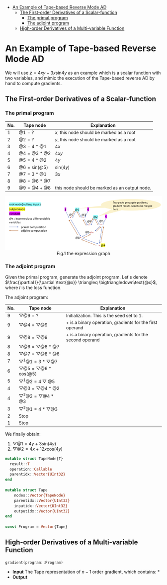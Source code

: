 <!-- TOC depthFrom:1 depthTo:6 withLinks:1 updateOnSave:1 orderedList:0 -->

- [An Example of Tape-based Reverse Mode AD](#an-example-of-tape-based-reverse-mode-ad)
    - [The First-order Derivatives of a Scalar-function](#the-first-order-derivatives-of-a-scalar-function)
        - [The primal program](#the-primal-program)
        - [The adjoint program](#the-adjoint-program)
    - [High-order Derivatives of a Multi-variable Function](#high-order-derivatives-of-a-multi-variable-function)

<!-- /TOC -->

# An Example of Tape-based Reverse Mode AD

We will use $z = 4xy + 3x\text{sin}4y$ as an example which is a scalar function with two variables, and mimic the execution of the Tape-based reverse AD by hand to compute gradients.

## The First-order Derivatives of a Scalar-function

### The primal program

|No.|Tape node|Explanation|
|--|--|--|
|1|$\text{@1} = ?$ |$x$, this node should be marked as a root|
|2| $\text{@2} = ?$ |$y$, this node should be marked as a root
|3|$\text{@3} = 4 * \text{@1}$|4$x$
|4|$\text{@4} = \text{@3} * \text{@2}$|4$xy$
|5|$\text{@5} = 4 * \text{@2}$|4$y$
|6|$\text{@6} = \text{sin(@5)}$|$\text{sin}(4y)$
|7|$\text{@7} = 3 * \text{@1}$|$3x$
|8|$\text{@8} = \text{@6} * \text{@7}$
|9|$\text{@9} = \text{@4} + \text{@8}$|this node should be marked as an output node.

<p align="center">
<img src="images/expression_graph.png">
<br> Fig.1 the expression graph
</p>

### The adjoint program

Given the primal program, generate the adjoint program. Let's denote $\frac{\partial l}{\partial \text{@x}} \triangleq \bigtriangledown\text{@x}$, where $l$ is the loss function.

The adjoint program:

|No.|Tape node|Explanation|
|--|--|--|
|9|$\bigtriangledown\text{@9} = ?$|Initialization. This is the seed set to 1.
|9|$\bigtriangledown\text{@4} = \bigtriangledown\text{@9}$|$+$ is a binary operation, gradients for the first operand|
|9|$\bigtriangledown\text{@8} = \bigtriangledown\text{@9}$|$+$ is a binary operation, gradients for the second operand|
|8|$\bigtriangledown\text{@6} = \bigtriangledown\text{@8} * \text{@7}$|   |
|8|$\bigtriangledown\text{@7} = \bigtriangledown\text{@8} * \text{@6}$|   |
|7|$\bigtriangledown^{1}\text{@1} = 3*\bigtriangledown\text{@7}$|   |
|6|$\bigtriangledown\text{@5} = \bigtriangledown\text{@6} * \text{cos}(\text{@5})$|   |
|5|$\bigtriangledown^{1}\text{@2} = 4\bigtriangledown\text{@5}$|   |
|4|$\bigtriangledown\text{@3} = \bigtriangledown\text{@4} * \text{@2}$|   |
|4|$\bigtriangledown^{2}\text{@2} = \bigtriangledown\text{@4} * \text{@3}$|   |
|3|$\bigtriangledown^{2}\text{@1} = 4 * \bigtriangledown\text{@3}$|   |
|2 | Stop  |   |
|1 | Stop  |   |

We finally obtain:

1. $\bigtriangledown\text{@1} = 4y + 3\text{sin}(4y)$
1. $\bigtriangledown\text{@2} = 4x + 12x \text{cos}(4y)$

```julia
mutable struct TapeNode{T}
  result::T
  operation::Callable
  parentidx::Vector{UInt32}
end

mutable struct Tape
    nodes::Vector{TapeNode}
    parentidx::Vector{UInt32}
    inputidx::Vector{UInt32}
    outputidx::Vector{UInt32}
end

const Program = Vector{Tape}
```

## High-order Derivatives of a Multi-variable Function

`gradient(program::Program)`

* **Input**
    The Tape representation of $n-1$ order gradient, which contains:
    *
* **Output**
